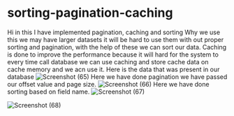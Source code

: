 # sorting-pagination-caching
Hi in this I have implemented pagination, caching and sorting 
Why we use this we may have larger datasets it will be hard to use them with out proper sorting and pagination, with the help of these we can sort our data.
Caching is done to improve the performance because it will hard for the system to every time call database we can use caching and store cache data on cache memory and we acn use it.
 Here is the data that was present in our database
 ![Screenshot (65)](https://github.com/sivaganeshbathula70/sorting-pagination-caching/assets/60910411/f400856d-8813-4e78-bfb1-bf59bad75ff4)
 Here we have done pagination we have passed our offset value and page size.
 ![Screenshot (66)](https://github.com/sivaganeshbathula70/sorting-pagination-caching/assets/60910411/da3dd55e-2ef5-4002-b5fe-ff4c5f3d7f43)
Here we have done sorting based on field name.
![Screenshot (67)](https://github.com/sivaganeshbathula70/sorting-pagination-caching/assets/60910411/c38d6803-5e9e-4ee5-a404-26367c4aa28f)

![Screenshot (68)](https://github.com/sivaganeshbathula70/sorting-pagination-caching/assets/60910411/4005dfa7-23a4-4962-ad4f-c4034bcd3b57)
